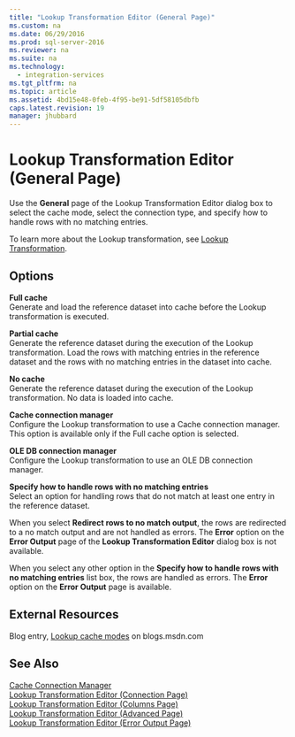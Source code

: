 ```yaml
---
title: "Lookup Transformation Editor (General Page)"
ms.custom: na
ms.date: 06/29/2016
ms.prod: sql-server-2016
ms.reviewer: na
ms.suite: na
ms.technology: 
  - integration-services
ms.tgt_pltfrm: na
ms.topic: article
ms.assetid: 4bd15e48-0feb-4f95-be91-5df58105dbfb
caps.latest.revision: 19
manager: jhubbard
---
```

# Lookup Transformation Editor (General Page)
Use the **General** page of the Lookup Transformation Editor dialog box to select the cache mode, select the connection type, and specify how to handle rows with no matching entries.  
  
 To learn more about the Lookup transformation, see [Lookup Transformation](../../Topics/TopicNameNotContainA/Lookup-Transformation.md).  
  
## Options  
 **Full cache**  
 Generate and load the reference dataset into cache before the Lookup transformation is executed.  
  
 **Partial cache**  
 Generate the reference dataset during the execution of the Lookup transformation. Load the rows with matching entries in the reference dataset and the rows with no matching entries in the dataset into cache.  
  
 **No cache**  
 Generate the reference dataset during the execution of the Lookup transformation. No data is loaded into cache.  
  
 **Cache connection manager**  
 Configure the Lookup transformation to use a Cache connection manager. This option is available only if the Full cache option is selected.  
  
 **OLE DB connection manager**  
 Configure the Lookup transformation to use an OLE DB connection manager.  
  
 **Specify how to handle rows with no matching entries**  
 Select an option for handling rows that do not match at least one entry in the reference dataset.  
  
 When you select **Redirect rows to no match output**, the rows are redirected to a no match output and are not handled as errors. The **Error** option on the **Error Output** page of the **Lookup Transformation Editor** dialog box is not available.  
  
 When you select any other option in the **Specify how to handle rows with no matching entries** list box, the rows are handled as errors. The **Error** option on the **Error Output** page is available.  
  
## External Resources  
 Blog entry, [Lookup cache modes](http://go.microsoft.com/fwlink/?LinkId=219518) on blogs.msdn.com  
  
## See Also  
 [Cache Connection Manager](../../Topics/TopicNameNotContainA/Cache-Connection-Manager.md)   
 [Lookup Transformation Editor (Connection Page)](../../Topics/TopicNameNotContainA/Lookup-Transformation-Editor--Connection-Page-.md)   
 [Lookup Transformation Editor (Columns Page)](../../Topics/TopicNameNotContainA/Lookup-Transformation-Editor--Columns-Page-.md)   
 [Lookup Transformation Editor (Advanced Page)](../../Topics/TopicNameNotContainA/Lookup-Transformation-Editor--Advanced-Page-.md)   
 [Lookup Transformation Editor (Error Output Page)](../../Topics/TopicNameNotContainA/Lookup-Transformation-Editor--Error-Output-Page-.md)